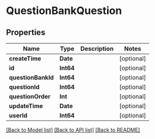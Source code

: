 # QuestionBankQuestion

## Properties
Name | Type | Description | Notes
------------ | ------------- | ------------- | -------------
**createTime** | **Date** |  | [optional] 
**id** | **Int64** |  | [optional] 
**questionBankId** | **Int64** |  | [optional] 
**questionId** | **Int64** |  | [optional] 
**questionOrder** | **Int** |  | [optional] 
**updateTime** | **Date** |  | [optional] 
**userId** | **Int64** |  | [optional] 

[[Back to Model list]](../README.md#documentation-for-models) [[Back to API list]](../README.md#documentation-for-api-endpoints) [[Back to README]](../README.md)


